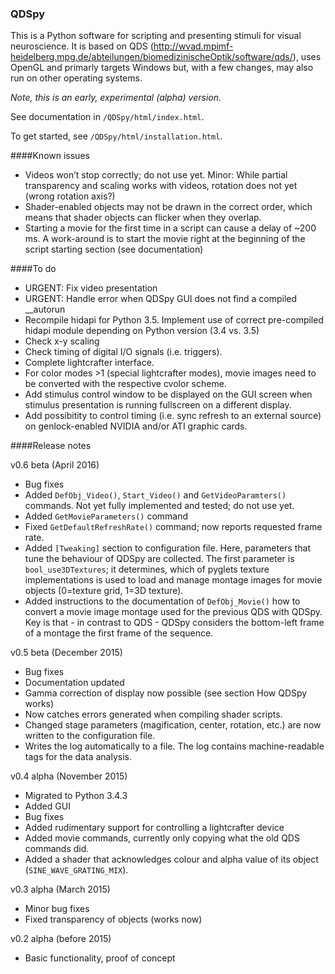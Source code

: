 ### QDSpy

This is a Python software for scripting and presenting stimuli for visual neuroscience. 
It is based on QDS (http://wvad.mpimf-heidelberg.mpg.de/abteilungen/biomedizinischeOptik/software/qds/), 
uses OpenGL and primarly targets Windows but, with a few changes, may also run on other operating systems.

*Note, this is an early, experimental (alpha) version.*

See documentation in ``/QDSpy/html/index.html``.

To get started, see ``/QDSpy/html/installation.html``.

####Known issues

* Videos won’t stop correctly; do not use yet. Minor: While partial transparency and scaling works with videos, rotation does not yet (wrong rotation axis?)
* Shader-enabled objects may not be drawn in the correct order, which means that shader objects can flicker when they overlap.
* Starting a movie for the first time in a script can cause a delay of ~200 ms. A work-around is to start the movie right at the beginning of the script starting section (see documentation)

####To do

* URGENT: Fix video presentation
* URGENT: Handle error when QDSpy GUI does not find a compiled __autorun
* Recompile hidapi for Python 3.5. Implement use of correct pre-compiled hidapi module depending on Python version (3.4 vs. 3.5)
* Check x-y scaling
* Check timing of digital I/O signals (i.e. triggers).
* Complete lightcrafter interface.
* For color modes >1 (special lightcrafter modes), movie images need to be converted with the respective cvolor scheme.
* Add stimulus control window to be displayed on the GUI screen when stimulus presentation is running fullscreen on a different display.
* Add possibitity to control timing (i.e. sync refresh to an external source) on genlock-enabled NVIDIA and/or ATI graphic cards.

####Release notes

v0.6 beta (April 2016)
* Bug fixes
* Added ``DefObj_Video()``, ``Start_Video()`` and ``GetVideoParamters()`` commands. Not yet fully implemented and tested; do not use yet.
* Added ``GetMovieParameters()`` command
* Fixed ``GetDefaultRefreshRate()`` command; now reports requested frame rate.
* Added ``[Tweaking]`` section to configuration file. Here, parameters that tune the behaviour of QDSpy are collected. The first parameter is ``bool_use3DTextures``; it determines, which of pyglets texture implementations is used to load and manage montage images for movie objects (0=texture grid, 1=3D texture).
* Added instructions to the documentation of ``DefObj_Movie()`` how to convert a movie image montage used for the previous QDS with QDSpy. Key is that - in contrast to QDS - QDSpy considers the bottom-left frame of a montage the first frame of the sequence.

v0.5 beta (December 2015)
* Bug fixes
* Documentation updated
* Gamma correction of display now possible (see section How QDSpy works)
* Now catches errors generated when compiling shader scripts.
* Changed stage parameters (magification, center, rotation, etc.) are now written to the configuration file.
* Writes the log automatically to a file. The log contains machine-readable tags for the data analysis.

v0.4 alpha (November 2015)
* Migrated to Python 3.4.3
* Added GUI
* Bug fixes
* Added rudimentary support for controlling a lightcrafter device
* Added movie commands, currently only copying what the old QDS commands did.
* Added a shader that acknowledges colour and alpha value of its object (``SINE_WAVE_GRATING_MIX``).

v0.3 alpha (March 2015)
* Minor bug fixes
* Fixed transparency of objects (works now)

v0.2 alpha (before 2015)
* Basic functionality, proof of concept
